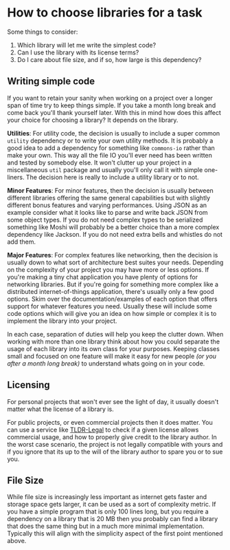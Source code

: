 # How to choose libraries for a task

Some things to consider:

1. Which library will let me write the simplest code?
2. Can I use the library with its license terms?
3. Do I care about file size, and if so, how large is this dependency?

## Writing simple code

If you want to retain your sanity when working on a project over a longer span of time try to keep things simple. If you take a month long break and come back you'll thank yourself later. With this in mind how does this affect your choice for choosing a library? It depends on the library. 

**Utilities**: For utility code, the decision is usually to include a super common `utility` dependency or to write your own utility methods. It is probably a good idea to add a dependency for something like `commons-io` rather than make your own. This way all the file IO you'll ever need has been written and tested by somebody else. It won't clutter up your project in a miscellaneous `util` package and usually you'll only call it with simple one-liners. The decision here is really to include a utility library or to not.

**Minor Features**: For minor features, then the decision is usually between different libraries offering the same general capabilities but with slightly different bonus features and varying performances. Using JSON as an example consider what it looks like to parse and write back JSON from some object types. If you do not need complex types to be serialized something like Moshi will probably be a better choice than a more complex dependency like Jackson. If you do not need extra bells and whistles do not add them. 

**Major Features**: For complex features like networking, then the decision is usually down to what sort of architecture best suites your needs. Depending on the complexity of your project you may have more or less options. If you're making a tiny chat application you have plenty of options for networking libraries. But if you're going for something more complex like a distributed internet-of-things application, there's usually only a few good options. Skim over the documentation/examples of each option that offers support for whatever features you need. Usually these will include some code options which will give you an idea on how simple or complex it is to implement the library into your project.

In each case, separation of duties will help you keep the clutter down. When working with more than one library think about how you could separate the usage of each library into its own class for your purposes. Keeping classes small and focused on one feature will make it easy for new people _(or you after a month long break)_ to understand whats going on in your code.

## Licensing

For personal projects that won't ever see the light of day, it usually doesn't matter what the license of a library is. 

For public projects, or even commercial projects then it does matter. You can use a service like [TLDR-Legal](https://tldrlegal.com/) to check if a given license allows commercial usage, and how to properly give credit to the library author. In the worst case scenario, the project is not legally compatible with yours and if you ignore that its up to the will of the library author to spare you or to sue you.

## File Size

While file size is increasingly less important as internet gets faster and storage space gets larger, it can be used as a sort of complexity metric. If you have a simple program that is only 100 lines long, but you require a dependency on a library that is 20 MB then you probably can find a library that does the same thing but in a much more minimal implementation. Typically this will align with the simplicity aspect of the first point mentioned above.